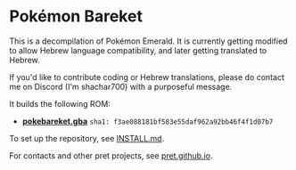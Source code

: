 # Pokémon Bareket

This is a decompilation of Pokémon Emerald. It is currently getting modified to allow Hebrew language compatibility, and later getting translated to Hebrew.

If you'd like to contribute coding or Hebrew translations, please do contact me on Discord (I'm shachar700) with a purposeful message.

It builds the following ROM:

* [**pokebareket.gba**](https://datomatic.no-intro.org/index.php?page=show_record&s=23&n=1961) `sha1: f3ae088181bf583e55daf962a92bb46f4f1d07b7`

To set up the repository, see [INSTALL.md](INSTALL.md).

For contacts and other pret projects, see [pret.github.io](https://pret.github.io/).
